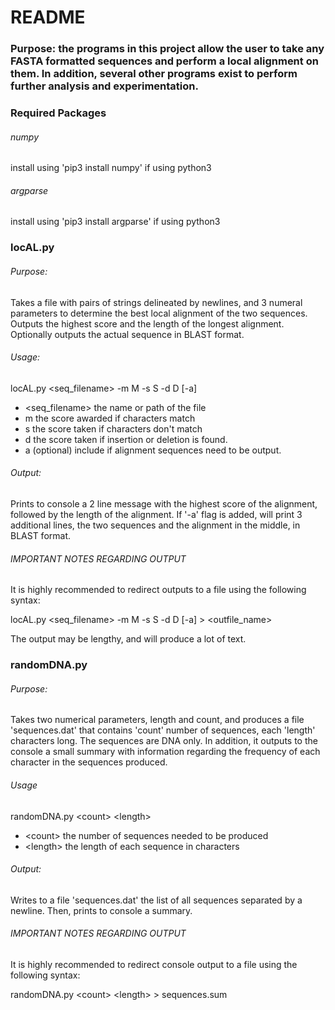 # README

### Purpose: the programs in this project allow the user to take any FASTA formatted sequences and perform a local alignment on them. In addition, several other programs exist to perform further analysis and experimentation.





### Required Packages
###### numpy
install using 'pip3 install numpy' if using python3

###### argparse
install using 'pip3 install argparse' if using python3



### locAL.py
###### Purpose:
Takes a file with pairs of strings delineated by newlines, and 3 numeral parameters to determine the best local alignment of the two sequences. Outputs the highest score and the length of the longest alignment. Optionally outputs the actual sequence in BLAST format.

###### Usage:
locAL.py <seq_filename> -m M -s S -d D [-a]

- <seq_filename> the name or path of the file
- m the score awarded if characters match
- s the score taken if characters don't match
- d the score taken if insertion or deletion is found.
- a (optional) include if alignment sequences need to be output.

###### Output:
Prints to console a 2 line message with the highest score of the alignment, followed by the length of the alignment. If '-a' flag is added, will print 3 additional lines, the two sequences and the alignment in the middle, in BLAST format.

###### IMPORTANT NOTES REGARDING OUTPUT
It is highly recommended to redirect outputs to a file using the following syntax:

locAL.py <seq_filename> -m M -s S -d D [-a] > <outfile_name>

The output may be lengthy, and will produce a lot of text. 





### randomDNA.py
###### Purpose:
Takes two numerical parameters, length and count, and produces a file 'sequences.dat' that contains 'count' number of sequences, each 'length' characters long. The sequences are DNA only. In addition, it outputs to the console a small summary with information regarding the frequency of each character in the sequences produced.

###### Usage
randomDNA.py \<count> \<length>

- \<count> the number of sequences needed to be produced
- \<length> the length of each sequence in characters

###### Output:
Writes to a file 'sequences.dat' the list of all sequences separated by a newline. Then, prints to console a summary.


###### IMPORTANT NOTES REGARDING OUTPUT
It is highly recommended to redirect console output to a file using the following syntax:

randomDNA.py \<count> \<length> > sequences.sum





